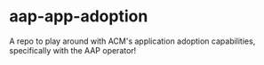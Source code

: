 # aap-app-adoption
A repo to play around with ACM's application adoption capabilities, specifically with the AAP operator!

